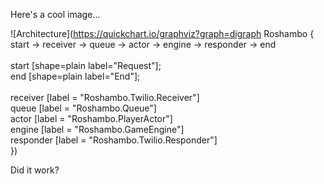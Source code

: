 Here's a cool image...

![Architecture](https://quickchart.io/graphviz?graph=digraph Roshambo {\
  start -> receiver -> queue -> actor -> engine -> responder -> end\
  \
  start [shape=plain label="Request"];\
  end [shape=plain label="End"];\
  \
  receiver [label = "Roshambo.Twilio.Receiver"]\
  queue [label = "Roshambo.Queue"]\
  actor [label = "Roshambo.PlayerActor"]\
  engine [label = "Roshambo.GameEngine"]\
  responder [label = "Roshambo.Twilio.Responder"]\
})

Did it work?